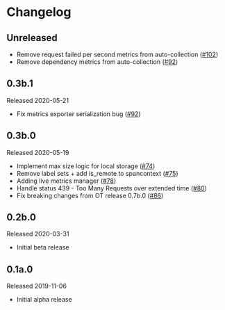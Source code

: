 # Changelog

## Unreleased

- Remove request failed per second metrics from auto-collection
  ([#102](https://github.com/microsoft/opentelemetry-azure-monitor-python/pull/102))
- Remove dependency metrics from auto-collection
  ([#92](https://github.com/microsoft/opentelemetry-azure-monitor-python/pull/92))

## 0.3b.1
Released 2020-05-21

- Fix metrics exporter serialization bug
  ([#92](https://github.com/microsoft/opentelemetry-azure-monitor-python/pull/92))

## 0.3b.0
Released 2020-05-19

- Implement max size logic for local storage
  ([#74](https://github.com/microsoft/opentelemetry-azure-monitor-python/pull/74))
- Remove label sets + add is_remote to spancontext
  ([#75](https://github.com/microsoft/opentelemetry-azure-monitor-python/pull/75))
- Adding live metrics manager
  ([#78](https://github.com/microsoft/opentelemetry-azure-monitor-python/pull/78))
- Handle status 439 - Too Many Requests over extended time
  ([#80](https://github.com/microsoft/opentelemetry-azure-monitor-python/pull/80))
- Fix breaking changes from OT release 0.7b.0 
  ([#86](https://github.com/microsoft/opentelemetry-azure-monitor-python/pull/86))

## 0.2b.0
Released 2020-03-31

- Initial beta release

## 0.1a.0
Released 2019-11-06

- Initial alpha release
